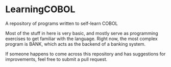 # LearningCOBOL
A repository of programs written to self-learn COBOL

Most of the stuff in here is very basic, and mostly serve as programming exercises to get familiar with the language.
Right now, the most complex program is BANK, which acts as the backend of a banking system.

If someone happens to come across this repository and has suggestions for improvements, feel free to submit a pull request.
